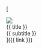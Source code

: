 [<div class="hagrid-item"><div class="hagrid-item-left"><img src="{{ image }}" /></div><div class="hagrid-item-right"><div class="hagrid-item-title">{{ title }}</div><div class="hagrid-item-subtitle">{{ subtitle }}</div></div></div>]({{ link }})
